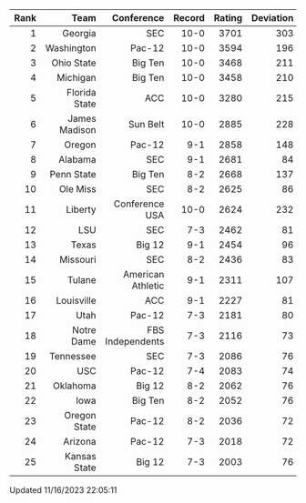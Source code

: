 | Rank  | Team                 | Conference           | Record   | Rating | Deviation |
| ---:  | ---:                 | ---:                 | ---:     | ---:   | ---:      |
| 1     | Georgia              | SEC                  | 10-0     | 3701   | 303       |
| 2     | Washington           | Pac-12               | 10-0     | 3594   | 196       |
| 3     | Ohio State           | Big Ten              | 10-0     | 3468   | 211       |
| 4     | Michigan             | Big Ten              | 10-0     | 3458   | 210       |
| 5     | Florida State        | ACC                  | 10-0     | 3280   | 215       |
| 6     | James Madison        | Sun Belt             | 10-0     | 2885   | 228       |
| 7     | Oregon               | Pac-12               | 9-1      | 2858   | 148       |
| 8     | Alabama              | SEC                  | 9-1      | 2681   | 84        |
| 9     | Penn State           | Big Ten              | 8-2      | 2668   | 137       |
| 10    | Ole Miss             | SEC                  | 8-2      | 2625   | 86        |
| 11    | Liberty              | Conference USA       | 10-0     | 2624   | 232       |
| 12    | LSU                  | SEC                  | 7-3      | 2462   | 81        |
| 13    | Texas                | Big 12               | 9-1      | 2454   | 96        |
| 14    | Missouri             | SEC                  | 8-2      | 2436   | 83        |
| 15    | Tulane               | American Athletic    | 9-1      | 2311   | 107       |
| 16    | Louisville           | ACC                  | 9-1      | 2227   | 81        |
| 17    | Utah                 | Pac-12               | 7-3      | 2181   | 80        |
| 18    | Notre Dame           | FBS Independents     | 7-3      | 2116   | 73        |
| 19    | Tennessee            | SEC                  | 7-3      | 2086   | 76        |
| 20    | USC                  | Pac-12               | 7-4      | 2083   | 74        |
| 21    | Oklahoma             | Big 12               | 8-2      | 2062   | 76        |
| 22    | Iowa                 | Big Ten              | 8-2      | 2052   | 76        |
| 23    | Oregon State         | Pac-12               | 8-2      | 2036   | 72        |
| 24    | Arizona              | Pac-12               | 7-3      | 2018   | 72        |
| 25    | Kansas State         | Big 12               | 7-3      | 2003   | 76        |

Updated 11/16/2023 22:05:11
